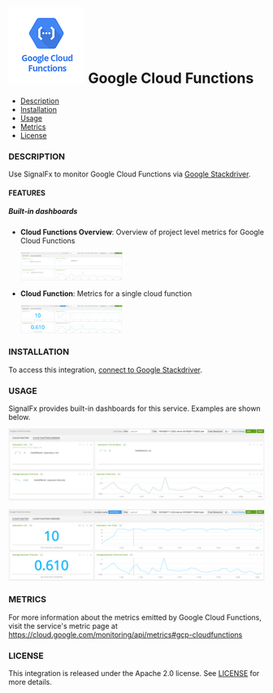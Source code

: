 # ![](./img/integration_googlecloudfunctions.png) Google Cloud Functions

- [Description](#description)
- [Installation](#installation)
- [Usage](#usage)
- [Metrics](#metrics)
- [License](#license)

### DESCRIPTION

Use SignalFx to monitor Google Cloud Functions via [Google Stackdriver](https://github.com/signalfx/integrations/tree/master/gcp)[](sfx_link:gcp).

#### FEATURES

##### Built-in dashboards

- **Cloud Functions Overview**: Overview of project level metrics for Google Cloud Functions

  [<img src='./img/cloud_functions_overview.png' width=200px>](./img/cloud_functions_overview.png)

- **Cloud Function**: Metrics for a single cloud function

  [<img src='./img/cloud_function.png' width=200px>](./img/cloud_function.png)


### INSTALLATION

To access this integration, [connect to Google Stackdriver](https://github.com/signalfx/integrations/tree/master/gcp)[](sfx_link:gcp).

### USAGE
SignalFx provides built-in dashboards for this service. Examples are shown below.

![](./img/cloud_functions_overview.png)

![](./img/cloud_function.png)

### METRICS

For more information about the metrics emitted by Google Cloud Functions, visit the service's metric page at https://cloud.google.com/monitoring/api/metrics#gcp-cloudfunctions

### LICENSE

This integration is released under the Apache 2.0 license. See [LICENSE](./LICENSE) for more details.

